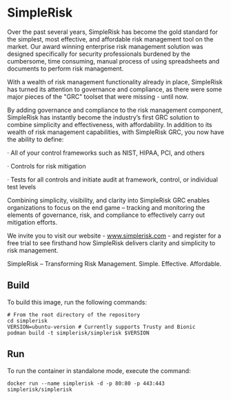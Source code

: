 # SimpleRisk

Over the past several years, SimpleRisk has become the gold standard for the simplest, most effective, and affordable risk management tool on the market. Our award winning enterprise risk management solution was designed specifically for security professionals burdened by the cumbersome, time consuming, manual process of using spreadsheets and documents to perform risk management.

With a wealth of risk management functionality already in place, SimpleRisk has turned its attention to governance and compliance, as there were some major pieces of the "GRC"​ toolset that were missing - until now.

By adding governance and compliance to the risk management component, SimpleRisk has instantly become the industry’s first GRC solution to combine simplicity and effectiveness, with affordability. In addition to its wealth of risk management capabilities, with SimpleRisk GRC, you now have the ability to define:

· All of your control frameworks such as NIST, HIPAA, PCI, and others

· Controls for risk mitigation

· Tests for all controls and initiate audit at framework, control, or individual test levels

Combining simplicity, visibility, and clarity into SimpleRisk GRC enables organizations to focus on the end game – tracking and monitoring the elements of governance, risk, and compliance to effectively carry out mitigation efforts.

We invite you to visit our website - www.simplerisk.com - and register for a free trial to see firsthand how SimpleRisk delivers clarity and simplicity to risk management.

SimpleRisk – Transforming Risk Management. Simple. Effective. Affordable.

## Build

To build this image, run the following commands:

```
# From the root directory of the repository
cd simplerisk
VERSION=ubuntu-version # Currently supports Trusty and Bionic
podman build -t simplerisk/simplerisk $VERSION 
```

## Run

To run the container in standalone mode, execute the command:

```
docker run --name simplerisk -d -p 80:80 -p 443:443 simplerisk/simplerisk
```
